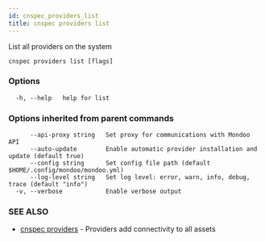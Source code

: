 ```yaml
---
id: cnspec_providers_list
title: cnspec providers list
---
```


List all providers on the system

```
cnspec providers list [flags]
```

### Options

```
  -h, --help   help for list
```

### Options inherited from parent commands

```
      --api-proxy string   Set proxy for communications with Mondoo API
      --auto-update        Enable automatic provider installation and update (default true)
      --config string      Set config file path (default $HOME/.config/mondoo/mondoo.yml)
      --log-level string   Set log level: error, warn, info, debug, trace (default "info")
  -v, --verbose            Enable verbose output
```

### SEE ALSO

- [cnspec providers](cnspec_providers.md) - Providers add connectivity to all assets
